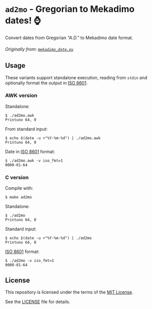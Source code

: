 # `ad2mo` - Gregorian to Mekadimo dates! ⌚️

Convert dates from Gregorian _"A.D."_ to Mekadimo date format.

###### Originally from: [`mekadimo_date.py`]

## Usage

These variants support standalone execution, reading from `stdin` and optionally format the output in [ISO 8601].

### AWK version

Standalone:
```console
$ ./ad2mo.awk
Printuno 64, 0
```

From standard input:
```console
$ echo $(date -u +"%Y-%m-%d") | ./ad2mo.awk
Printuno 64, 0
```

Date in [ISO 8601] format:
```console
$ ./ad2mo.awk -v iso_fmt=1
0000-01-64
```

### C version

Compile with:
```
$ make ad2mo
```

Standalone:
```console
$ ./ad2mo
Printuno 64, 0
```

Standard input:
```console
$ echo $(date -u +"%Y-%m-%d") | ./ad2mo
Printuno 64, 0
```

[ISO 8601] format:
```console
$ ./ad2mo -v iso_fmt=1
0000-01-64
```

## License

This repository is licensed under the terms of the [MIT License].
   
See the [LICENSE](LICENSE) file for details.

[`mekadimo_date.py`]: https://github.com/lajtomekadimon/desktop-distros-config/blob/main/tiling-wm-config/.mekadimo_date.py
[MIT License]: https://opensource.org/license/mit/
[ISO 8601]: https://en.wikipedia.org/wiki/ISO_8601
